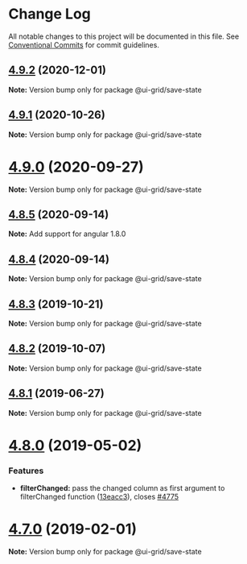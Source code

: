 # Change Log

All notable changes to this project will be documented in this file.
See [Conventional Commits](https://conventionalcommits.org) for commit guidelines.

## [4.9.2](https://github.com/angular-ui/ui-grid/compare/v4.9.0...v4.9.2) (2020-12-01)

**Note:** Version bump only for package @ui-grid/save-state





## [4.9.1](https://github.com/angular-ui/ui-grid/compare/v4.9.0...v4.9.1) (2020-10-26)

**Note:** Version bump only for package @ui-grid/save-state





# [4.9.0](https://github.com/angular-ui/ui-grid/compare/v4.8.5...v4.9.0) (2020-09-27)

**Note:** Version bump only for package @ui-grid/save-state





## [4.8.5](https://github.com/angular-ui/ui-grid/compare/v4.8.3...v4.8.5) (2020-09-14)

**Note:** Add support for angular 1.8.0





## [4.8.4](https://github.com/angular-ui/ui-grid/compare/v4.8.3...v4.8.4) (2020-09-14)

**Note:** Version bump only for package @ui-grid/save-state





## [4.8.3](https://github.com/angular-ui/ui-grid/compare/v4.8.2...v4.8.3) (2019-10-21)

**Note:** Version bump only for package @ui-grid/save-state





## [4.8.2](https://github.com/angular-ui/ui-grid/compare/v4.8.1...v4.8.2) (2019-10-07)

**Note:** Version bump only for package @ui-grid/save-state





## [4.8.1](https://github.com/angular-ui/ui-grid/compare/v4.8.0...v4.8.1) (2019-06-27)

**Note:** Version bump only for package @ui-grid/save-state





# [4.8.0](https://github.com/angular-ui/ui-grid/compare/v4.7.1...v4.8.0) (2019-05-02)


### Features

* **filterChanged:** pass the changed column as first argument to filterChanged function ([13eacc3](https://github.com/angular-ui/ui-grid/commit/13eacc3)), closes [#4775](https://github.com/angular-ui/ui-grid/issues/4775)





# [4.7.0](https://github.com/angular-ui/ui-grid/compare/v4.6.6...v4.7.0) (2019-02-01)

**Note:** Version bump only for package @ui-grid/save-state
